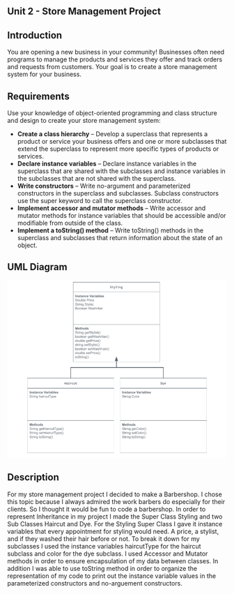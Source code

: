 ## Unit 2 - Store Management Project

## Introduction

You are opening a new business in your community! Businesses often need programs to manage the products and services they offer and track orders and requests from customers. Your goal is to create a store management system for your business.

## Requirements

Use your knowledge of object-oriented programming and class structure and design to create your store management system:
- **Create a class hierarchy** – Develop a superclass that represents a product or service your business offers and one or more subclasses that extend the superclass to represent more specific types of products or services.
- **Declare instance variables** – Declare instance variables in the superclass that are shared with the subclasses and instance variables in the subclasses that are not shared with the superclass.
- **Write constructors** – Write no-argument and parameterized constructors in the superclass and subclasses. Subclass constructors use the super keyword to call the superclass constructor.
- **Implement accessor and mutator methods** – Write accessor and mutator methods for instance variables that should be accessible and/or modifiable from outside of the class.
- **Implement a toString() method** – Write toString() methods in the superclass and subclasses that return information about the state of an object.

## UML Diagram


![UML Diagram for my project](UMLDiagram.png)

## Description
For my store management project I decided to make a Barbershop. I chose this topic because I always admired the work barbers do especially for their clients. So I thought it would be fun to code a barbershop. In order to represent Inheritance in my project I made the Super Class Styling and two Sub Classes Haircut and Dye. For the Styling Super Class I gave it instance variables that every appointment for styling would need. A price, a stylist, and if they washed their hair before or not. To break it down for my subclasses I used the instance variables haircutType for the haircut subclass and color for the dye subclass. I used Accessor and Mutator methods in order to ensure encapsulation of my data between classes. In addition I was able to use toString method in order to organize the representation of my code to print out the instance variable values in the parameterized constructors and no-arguement constructors. 